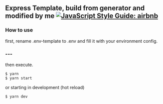 ## Express Template, build from generator and modified by me [![JavaScript Style Guide: airbnb](https://img.shields.io/badge/codestyle-airbnb-maroon.svg)](https://github.com/airbnb/javascript "airbnb")

### How to use

first, rename .env-template to .env and fill it with your environment config.

### ---
then execute.
```code
$ yarn
$ yarn start
```

or starting in development (hot reload)
```code
$ yarn dev
```